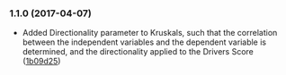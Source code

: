 ###  1.1.0 (2017-04-07)

- Added Directionality parameter to Kruskals, such that the correlation between the independent variables and the
  dependent variable is determined, and the directionality applied to the Drivers Score
  ([1b09d25](https://github.com/Rambatino/Kruskals/commit/1b09d25609b1b3ec3ea4b184db5efc3b5fc60543))

